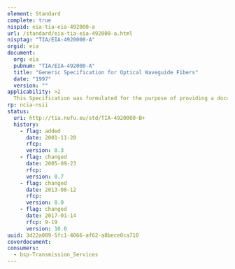```yaml
---
element: Standard
complete: true
nispid: eia-tia-eia-492000-a
url: /standard/eia-tia-eia-492000-a.html
nisptag: "TIA/EIA-4920000-A"
orgid: eia
document:
  org: eia
  pubnum: "TIA/EIA-492000-A"
  title: "Generic Specification for Optical Waveguide Fibers"
  date: "1997"
  version: ""
applicability: >2
  This Specification was formulated for the purpose of providing a document setting forth engineering and use requirements for optimum use in optical waveguide fibers. Utilization of this document is intended to eliminate misunderstandings or confusion between the supplier and user with respect to product performance requirements and test procedures.
rp: ncia-nsii
status:
  uri: http://tia.nufu.eu/std/TIA-4920000-B+
  history: 
    - flag: added
      date: 2001-11-20
      rfcp: 
      version: 0.3
    - flag: changed
      date: 2005-09-23
      rfcp: 
      version: 0.7
    - flag: changed
      date: 2013-08-12
      rfcp: 
      version: 8.0
    - flag: changed
      date: 2017-01-14
      rfcp: 9-19
      version: 10.0
uuid: 3d22a089-5fc1-4066-af62-a8bece0ca710
coverdocument:
consumers:
  - bsp-Transmission_Services
---
```


